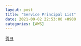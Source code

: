 ```yaml
---
layout: post
title: "Service Principal List"
date: 2021-09-02 22:53:00 +0900
categories: [AWS]
---
```


[링크](https://gist.github.com/shortjared/4c1e3fe52bdfa47522cfe5b41e5d6f22)